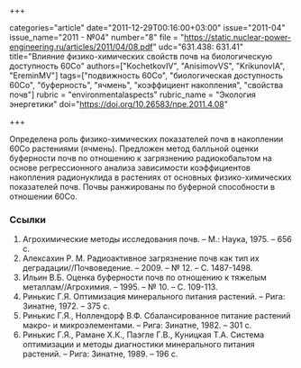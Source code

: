 +++

categories="article"
date="2011-12-29T00:16:00+03:00"
issue="2011-04"
issue_name="2011 - №04"
number="8"
file = "https://static.nuclear-power-engineering.ru/articles/2011/04/08.pdf"
udc="631.438: 631.41"
title="Влияние физико-химических свойств почв на биологическую доступность 60Co"
authors=["KochetkovIV", "AnisimovVS", "KrikunovIA", "EreminMV"]
tags=["подвижность 60Co", "биологическая доступность 60Co", "буферность", "ячмень", "коэффициент накопления", "свойства почв"]
rubric = "environmentalaspects"
rubric_name = "Экология энергетики"
doi="https://doi.org/10.26583/npe.2011.4.08"

+++

Определена роль физико-химических показателей почв в накоплении 60Co растениями (ячмень). Предложен метод балльной оценки буферности почв по отношению к загрязнению радиокобальтом на основе регрессионного анализа зависимости коэффициентов накопления радионуклида в растениях от основных физико-химических показателей почв. Почвы ранжированы по буферной способности в отношении 60Co.

### Ссылки

1. Агрохимические методы исследования почв. – М.: Наука, 1975. – 656 с.
2. Алексахин Р. М. Радиоактивное загрязнение почв как тип их деградации//Почвоведение. – 2009. – № 12. – С. 1487-1498.
3. Ильин В.Б. Оценка буферности почв по отношению к тяжелым металлам//Агрохимия. – 1995. – № 10. – С. 109-113.
4. Ринькис Г.Я. Оптимизация минерального питания растений. – Рига: Зинатне, 1972. – 375 с.
5. Ринькис Г.Я., Ноллендорф В.Ф. Сбалансированное питание растений макро- и микроэлементами. – Рига: Зинатне, 1982. – 301 с.
6. Ринькис Г.Я., Рамане Х.К., Паэгле Г.В., Куницкая Т.А. Система оптимизации и методы диагностики минерального питания растений. – Рига: Зинатне, 1989. – 196 с.